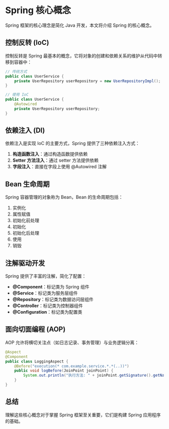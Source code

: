 # Spring 核心概念

Spring 框架的核心理念是简化 Java 开发，本文将介绍 Spring 的核心概念。

## 控制反转 (IoC)

控制反转是 Spring 最基本的概念，它将对象的创建和依赖关系的维护从代码中转移到容器中：

```java
// 传统方式
public class UserService {
    private UserRepository userRepository = new UserRepositoryImpl();
}

// 使用 IoC
public class UserService {
    @Autowired
    private UserRepository userRepository;
}
```

## 依赖注入 (DI)

依赖注入是实现 IoC 的主要方式，Spring 提供了三种依赖注入方式：

1. **构造函数注入**：通过构造函数提供依赖
2. **Setter 方法注入**：通过 setter 方法提供依赖
3. **字段注入**：直接在字段上使用 @Autowired 注解

## Bean 生命周期

Spring 容器管理的对象称为 Bean，Bean 的生命周期包括：

1. 实例化
2. 属性赋值
3. 初始化前处理
4. 初始化
5. 初始化后处理
6. 使用
7. 销毁

## 注解驱动开发

Spring 提供了丰富的注解，简化了配置：

- **@Component**：标记类为 Spring 组件
- **@Service**：标记类为服务层组件
- **@Repository**：标记类为数据访问层组件
- **@Controller**：标记类为控制器组件
- **@Configuration**：标记类为配置类

## 面向切面编程 (AOP)

AOP 允许将横切关注点（如日志记录、事务管理）与业务逻辑分离：

```java
@Aspect
@Component
public class LoggingAspect {
    @Before("execution(* com.example.service.*.*(..))")
    public void logBefore(JoinPoint joinPoint) {
        System.out.println("执行方法: " + joinPoint.getSignature().getName());
    }
}
```

## 总结

理解这些核心概念对于掌握 Spring 框架至关重要，它们是构建 Spring 应用程序的基础。 